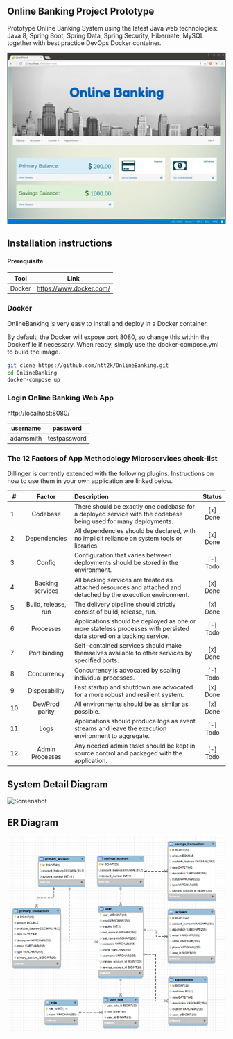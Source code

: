 
## Online Banking Project Prototype

Prototype Online Banking System using the latest Java web technologies: Java 8, Spring Boot, Spring Data, Spring Security, Hibernate, MySQL together with best practice DevOps Docker container.

![Screenshot](screenshot/screenshot.png)


## Installation instructions

#### Prerequisite

| Tool | Link |
| ------ | ------ |
| Docker | https://www.docker.com/ |

### Docker
OnlineBanking is very easy to install and deploy in a Docker container.

By default, the Docker will expose port 8080, so change this within the Dockerfile if necessary. When ready, simply use the docker-compose.yml to build the image.

```sh
git clone https://github.com/ntt2k/OnlineBanking.git
cd OnlineBanking
docker-compose up
```

### Login Online Banking Web App

http://localhost:8080/

| username | password |
| ------ | ------ |
| adamsmith | testpassword |


### The 12 Factors of App Methodology Microservices check-list

Dillinger is currently extended with the following plugins. Instructions on how to use them in your own application are linked below.

| # | Factor | Description | Status
| ------ | :------: | :------ | :------: |
| 1 | Codebase | There should be exactly one codebase for a deployed service with the codebase being used for many deployments. | [x] Done
| 2 | Dependencies | All dependencies should be declared, with no implicit reliance on system tools or libraries. | [x] Done
| 3 | Config | Configuration that varies between deployments should be stored in the environment. | [-] Todo
| 4 | Backing services | All backing services are treated as attached resources and attached and detached by the execution environment. | [x] Done
| 5 | Build, release, run | The delivery pipeline should strictly consist of build, release, run. | [x] Done
| 6 | Processes | Applications should be deployed as one or more stateless processes with persisted data stored on a backing service. | [-] Todo
| 7 | Port binding | Self-contained services should make themselves available to other services by specified ports. | [x] Done
| 8 | Concurrency | Concurrency is advocated by scaling individual processes. | [-] Todo
| 9 | Disposability | Fast startup and shutdown are advocated for a more robust and resilient system. | [x] Done
| 10 | Dev/Prod parity | All environments should be as similar as possible. | [x] Done
| 11 | Logs | Applications should produce logs as event streams and leave the execution environment to aggregate. | [-] Todo
| 12 | Admin Processes | Any needed admin tasks should be kept in source control and packaged with the application. | [-] Todo

## System Detail Diagram

![Screenshot](screenshot/system_detail_diagram.png)


## ER Diagram

![Screenshot](screenshot/ER_diagram.png)
